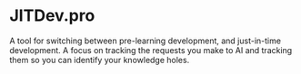 # JITDev.pro
A tool for switching between pre-learning development, and just-in-time development. A focus on tracking the requests you make to AI and tracking them so you can identify your knowledge holes.
